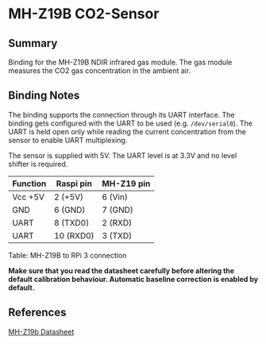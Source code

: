 ﻿# MH-Z19B CO2-Sensor

## Summary
Binding for the MH-Z19B NDIR infrared gas module. The gas module measures the CO2 gas concentration in the ambient air.

## Binding Notes
The binding supports the connection through its UART interface. The binding gets configured with the UART to be used (e.g. ```/dev/serial0```). The UART is held open only while reading the current concentration from the sensor to enable UART multiplexing.

The sensor is supplied with 5V. The UART level is at 3.3V and no level shifter is required.

|Function|	Raspi pin|	MH-Z19 pin|
|--------|-----------|------------|
|Vcc +5V |2 (+5V)	 |6 (Vin)     |
|GND	 |6 (GND)	 |7 (GND)     |
|UART	 |8 (TXD0)	 |2 (RXD)     |
|UART	 |10 (RXD0)	 |3 (TXD)     |
Table: MH-Z19B to RPi 3 connection
 
**Make sure that you read the datasheet carefully before altering the default calibration behaviour. 
Automatic baseline correction is enabled by default.**

## References 
[MH-Z19b Datasheet](https://www.winsen-sensor.com/d/files/infrared-gas-sensor/mh-z19b-co2-ver1_0.pdf)
